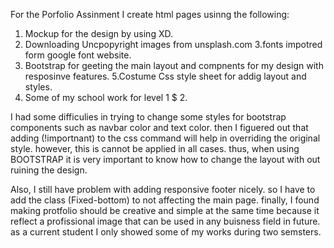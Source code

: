 For the Porfolio Assinment I create html pages usinng the following:
1. Mockup for the design by using XD.
2. Downloading Uncpopyright images from unsplash.com
3.fonts impotred form google font website.
4. Bootstrap for geeting the main layout and compnents for my design with resposinve features.
5.Costume Css style sheet for  addig layout and styles.
6. Some of my school work for level 1 $ 2.
 
 I had some difficulies in trying to change some styles for bootstrap components such as navbar color and text color. then I figuered out that adding (!importnant) to  the css command will help in overriding the original style. however, this is cannot be applied in all cases. thus, when using BOOTSTRAP it is very important to know how to change the layout with out ruining the design. 

 Also, I still have problem with adding responsive footer nicely. so I have to add the class (Fixed-bottom) to not affecting the main page.
 finally, I found making protfolio should be creative and simple at the same time because it reflect a profissional image 
 that can be used in any buisness field in future. 
 as a current student I only showed some of my works during two semsters. 

